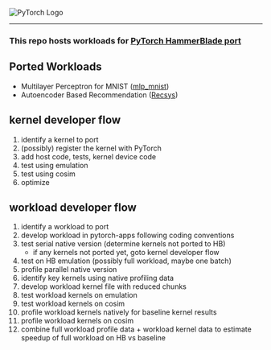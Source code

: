![PyTorch Logo](https://github.com/pytorch/pytorch/blob/master/docs/source/_static/img/pytorch-logo-dark.png)

--------------------------------------------------------------------------------
### This repo hosts workloads for [PyTorch HammerBlade port](https://github.com/cornell-brg/hb-pytorch)

## Ported Workloads
 - Multilayer Perceptron for MNIST ([mlp_mnist](https://github.com/cornell-brg/pytorch-apps/tree/master/mlp_mnist))
 - Autoencoder Based Recommendation ([Recsys](https://github.com/cornell-brg/pytorch-apps/tree/master/recsys))

## kernel developer flow
  1. identify a kernel to port
  2. (possibly) register the kernel with PyTorch
  3. add host code, tests, kernel device code
  4. test using emulation
  5. test using cosim
  6. optimize
## workload developer flow
   1. identify a workload to port
   2. develop workload in pytorch-apps following coding conventions
   3. test serial native version (determine kernels not ported to HB)
        + if any kernels not ported yet, goto kernel developer flow
   4. test on HB emulation (possibly full workload, maybe one batch)
   5. profile parallel native version
   6. identify key kernels using native profiling data
   7. develop workload kernel file with reduced chunks
   8. test workload kernels on emulation
   9. test workload kernels on cosim
  10. profile workload kernels natively for baseline kernel results
  11. profile workload kernels on cosim
  12. combine full workload profile data + workload kernel data to
        estimate speedup of full workload on HB vs baseline
